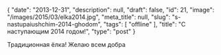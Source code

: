{
    "date": "2013-12-31",
    "description": null,
    "draft": false,
    "id": 21,
    "image": "/images/2015/03/elka2014.jpg",
    "meta_title": null,
    "slug": "s-nastupaiushchim-2014-ghodom",
    "tags": [
        "offline"
    ],
    "title": "С наступающим 2014 годом!",
    "type": "post"
}


Традиционная ёлка! Желаю всем добра
